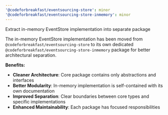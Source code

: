 ```yaml
---
'@codeforbreakfast/eventsourcing-store': minor
'@codeforbreakfast/eventsourcing-store-inmemory': minor
---
```


Extract in-memory EventStore implementation into separate package

The in-memory EventStore implementation has been moved from `@codeforbreakfast/eventsourcing-store` to its own dedicated `@codeforbreakfast/eventsourcing-store-inmemory` package for better architectural separation.

**Benefits:**

- **Cleaner Architecture**: Core package contains only abstractions and interfaces
- **Better Modularity**: In-memory implementation is self-contained with its own documentation
- **Improved Separation**: Clear boundaries between core types and specific implementations
- **Enhanced Maintainability**: Each package has focused responsibilities
